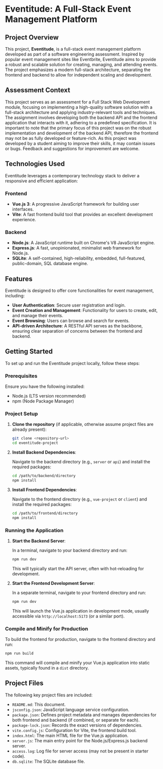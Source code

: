 # Eventitude: A Full-Stack Event Management Platform

## Project Overview

This project, **Eventitude**, is a full-stack event management platform developed as part of a software engineering assessment. Inspired by popular event management sites like Eventbrite, Eventitude aims to provide a robust and scalable solution for creating, managing, and attending events. The project emphasizes a modern full-stack architecture, separating the frontend and backend to allow for independent scaling and development.

## Assessment Context

This project serves as an assessment for a Full Stack Web Development module, focusing on implementing a high-quality software solution with a full-stack architecture and applying industry-relevant tools and techniques. The assignment involves developing both the backend API and the frontend application that interacts with it, adhering to a predefined specification. 
It is important to note that the primary focus of this project was on the robust implementation and development of the backend API, therefore the frontend may not be as fully developed or feature-rich. 
As this project was developed by a student aiming to improve their skills, it may contain issues or bugs. 
Feedback and suggestions for improvement are welcome.

## Technologies Used

Eventitude leverages a contemporary technology stack to deliver a responsive and efficient application:

### Frontend
*   **Vue.js 3**: A progressive JavaScript framework for building user interfaces.
*   **Vite**: A fast frontend build tool that provides an excellent development experience.

### Backend
*   **Node.js**: A JavaScript runtime built on Chrome's V8 JavaScript engine.
*   **Express.js**: A fast, unopinionated, minimalist web framework for Node.js.
*   **SQLite**: A self-contained, high-reliability, embedded, full-featured, public-domain, SQL database engine.

## Features

Eventitude is designed to offer core functionalities for event management, including:

*   **User Authentication**: Secure user registration and login.
*   **Event Creation and Management**: Functionality for users to create, edit, and manage their events.
*   **Event Browsing**: Users can browse and search for events.
*   **API-driven Architecture**: A RESTful API serves as the backbone, ensuring clear separation of concerns between the frontend and backend.

## Getting Started

To set up and run the Eventitude project locally, follow these steps:

### Prerequisites

Ensure you have the following installed:

*   Node.js (LTS version recommended)
*   npm (Node Package Manager)

### Project Setup

1.  **Clone the repository** (if applicable, otherwise assume project files are already present):

    ```sh
    git clone <repository-url>
    cd eventitude-project
    ```

2.  **Install Backend Dependencies**:

    Navigate to the backend directory (e.g., `server` or `api`) and install the required packages:

    ```sh
    cd /path/to/backend/directory
    npm install
    ```

3.  **Install Frontend Dependencies**:

    Navigate to the frontend directory (e.g., `vue-project` or `client`) and install the required packages:

    ```sh
    cd /path/to/frontend/directory
    npm install
    ```

### Running the Application

1.  **Start the Backend Server**:

    In a terminal, navigate to your backend directory and run:

    ```sh
    npm run dev
    ```

    This will typically start the API server, often with hot-reloading for development.

2.  **Start the Frontend Development Server**:

    In a separate terminal, navigate to your frontend directory and run:

    ```sh
    npm run dev
    ```

    This will launch the Vue.js application in development mode, usually accessible via `http://localhost:5173` (or a similar port).

### Compile and Minify for Production

To build the frontend for production, navigate to the frontend directory and run:

```sh
npm run build
```

This command will compile and minify your Vue.js application into static assets, typically found in a `dist` directory.

## Project Files

The following key project files are included:

*   `README.md`: This document.
*   `jsconfig.json`: JavaScript language service configuration.
*   `package.json`: Defines project metadata and manages dependencies for both frontend and backend (if combined, or separate for each).
*   `package-lock.json`: Records the exact versions of dependencies.
*   `vite.config.js`: Configuration for Vite, the frontend build tool.
*   `index.html`: The main HTML file for the Vue.js application.
*   `server.js`: The main entry point for the Node.js/Express.js backend server.
*   `access.log`: Log file for server access (may not be present in starter code).
*   `db.sqlite`: The SQLite database file.
